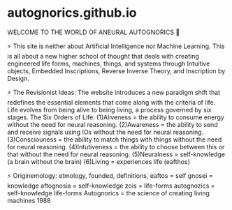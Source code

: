 # autognorics.github.io
WELCOME TO THE WORLD OF ANEURAL AUTOGNORICS 👋

⚡ This site is neither about Artificial Intelligence nor Machine Learning. This is all about a new higher school of thought that deals with creating engineered life forms,
machines, things, and systems through Intuitive objects, Embedded Inscriptions, Reverse Inverse Theory, and Inscription by Design.

⚡ The Revisionist Ideas:
The website introduces a new paradigm shift that redefines the essential elements that come along with the criteria of life.
Life evolves from being alive to being living, a process governed by six stages.
The Six Orders of Life:
(1)Aliveness = the ability to consume energy without the need for neural reasoning.
(2)Awareness = the ability to send and receive signals using IOs without the need for neural reasoning.
(3)Consciouness = the ability to match things with things without the need for neural reasoning.
(4)Intutiveness = the ability to choose between this or that without the need for neural reasoning.
(5)Neuralness = self-knowledge (a brain without the brain)
(6)Living = experiences life (eafthos)

⚡ Originemology: etmology, founded, definitions,
eaftos = self
gnosei = knowledge
aftognosia = self-knowledge
zois = life-forms
autognozics = self-knowledge life-forms
Autognorics = the science of creating living machines
1988
